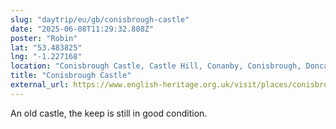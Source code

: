 ```yaml
---
slug: "daytrip/eu/gb/conisbrough-castle"
date: "2025-06-08T11:29:32.808Z"
poster: "Robin"
lat: "53.483825"
lng: "-1.227168"
location: "Conisbrough Castle, Castle Hill, Conanby, Conisbrough, Doncaster, South Yorkshire, England, DN12 3BU, United Kingdom"
title: "Conisbrough Castle"
external_url: https://www.english-heritage.org.uk/visit/places/conisbrough-castle/
---
```

An old castle, the keep is still in good condition.